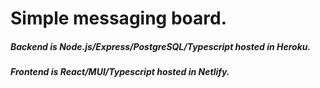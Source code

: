 # Simple messaging board. 
##### Backend is Node.js/Express/PostgreSQL/Typescript hosted in Heroku.
##### Frontend is React/MUI/Typescript hosted in Netlify.
